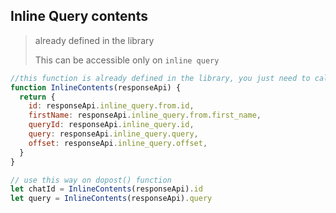 ## Inline Query contents

> already defined in the library
>
> This can be accessible only on `inline query`

```js
//this function is already defined in the library, you just need to call it on doPost function
function InlineContents(responseApi) {
  return {
    id: responseApi.inline_query.from.id,
    firstName: responseApi.inline_query.from.first_name,
    queryId: responseApi.inline_query.id,
    query: responseApi.inline_query.query,
    offset: responseApi.inline_query.offset,
  }
}

// use this way on dopost() function
let chatId = InlineContents(responseApi).id
let query = InlineContents(responseApi).query
```
